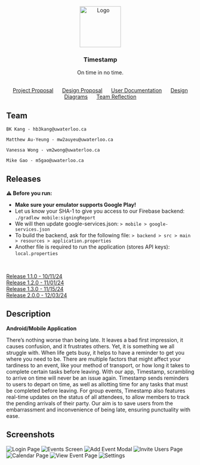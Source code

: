 <div align="center" id="readme-top">
    <br /><br />
    <img src="https://bkctrl.s3.ca-central-1.amazonaws.com/applogo.png" alt="Logo" width="110" height="110">

<h3 align="center">Timestamp</h3>
<p align="center">On time in no time.<br /><br />
</p>

[Project Proposal](https://git.uwaterloo.ca/mw2auyeu/team102-4/-/wikis/Project-Proposal)&nbsp;&nbsp;&nbsp;&nbsp;&nbsp;
[Design Proposal](https://git.uwaterloo.ca/mw2auyeu/team102-4/-/wikis/design-proposal)&nbsp;&nbsp;&nbsp;&nbsp;&nbsp;
[User Documentation](https://git.uwaterloo.ca/mw2auyeu/team102-4/-/wikis/User-Documentation)&nbsp;&nbsp;&nbsp;&nbsp;&nbsp;
[Design Diagrams](https://git.uwaterloo.ca/mw2auyeu/team102-4/-/wikis/Design-Diagrams)&nbsp;&nbsp;&nbsp;&nbsp;&nbsp;
[Team Reflection](https://git.uwaterloo.ca/mw2auyeu/team102-4/-/wikis/Team-Reflection)
</div>


## Team

    BK Kang - hb3kang@uwaterloo.ca
    
    Matthew Au-Yeung - mw2auyeu@uwaterloo.ca

    Vanessa Wong - vm2wong@uwaterloo.ca

    Mike Gao - m5gao@uwaterloo.ca



<h2>Releases</h2>
<strong>⚠️ Before you run:</br></strong>
<ul>
  <li><strong>Make sure your emulator supports Google Play!</strong></li>
  <li>Let us know your SHA-1 to give you access to our Firebase backend: </br><code>./gradlew mobile:signingReport</code></li>
  <li>We will then update google-services.json:
  <code>> mobile > google-services.json</code></li>
  <li>To build the backend, ask for the following file:
  <code>> backend > src > main > resources > application.properties</code>
</li>
  <li>Another file is required to run the application (stores API keys): <code>local.properties</code></li>
</ul>


<p></br></p>

[Release 1.1.0 - 10/11/24](https://git.uwaterloo.ca/mw2auyeu/team102-4/-/wikis/Version-1-0-0-Release)  
[Release 1.2.0 - 11/01/24](https://git.uwaterloo.ca/mw2auyeu/team102-4/-/wikis/Version-1.2.0-Release-Notes)  
[Release 1.3.0 - 11/15/24](https://git.uwaterloo.ca/mw2auyeu/team102-4/-/wikis/Version-1.3.0-Release-Notes)  
[Release 2.0.0 - 12/03/24](https://git.uwaterloo.ca/mw2auyeu/team102-4/-/wikis/Version-2.0.0-Release-Notes) 

## Description

**Android/Mobile Application**

There’s nothing worse than being late. It leaves a bad first impression, it causes confusion, and it frustrates others. Yet, it is something we all struggle with. When life gets busy, it helps to have a reminder to get you where you need to be. There are multiple factors that might affect your tardiness to an event, like your method of transport, or how long it takes to complete certain tasks before leaving. With our app, Timestamp, scrambling to arrive on time will never be an issue again. Timestamp sends reminders to users to depart on time, as well as allotting time for any tasks that must be completed before leaving. For group events, Timestamp also features real-time updates on the status of all attendees, to allow members to track the pending arrivals of their party. Our aim is to save users from the embarrassment and inconvenience of being late, ensuring punctuality with ease.

## Screenshots

![Login Page](https://media.discordapp.net/attachments/1280981044216205332/1313720982237872148/image.png?ex=67512981&is=674fd801&hm=bb91539b8d92e0e71afabc8257f5486750a7676614913e42f5fbe187032d35f2&=&format=webp&quality=lossless&width=255&height=566)
![Events Screen](https://media.discordapp.net/attachments/1280981044216205332/1313719661954601021/image.png?ex=67512847&is=674fd6c7&hm=c684d1122b3ebec606eba969d9f4e90a4b218cfa64944413ab0b3f299de84776&=&format=webp&quality=lossless&width=255&height=566)
![Add Event Modal](https://media.discordapp.net/attachments/1280981044216205332/1313719914908876862/image.png?ex=67512883&is=674fd703&hm=fb747af0e272f8a41c44ba78d04892fcc1c572ad41e9f925eda3c80b72198d9c&=&format=webp&quality=lossless&width=255&height=566)
![Invite Users Page](https://media.discordapp.net/attachments/1280981044216205332/1313720028180381696/image.png?ex=6751289e&is=674fd71e&hm=a1738ae3a8e8399e2b4fe6d3d13efffe30ca0313089599fb032f0c407ac900bc&=&format=webp&quality=lossless&width=255&height=566)
![Calendar Page](https://media.discordapp.net/attachments/1280981044216205332/1313720225014878268/image.png?ex=675128cd&is=674fd74d&hm=1a897554bedb06b701cb3cced54b1815e4f4ae985631b56d16a352d80ba2a687&=&format=webp&quality=lossless&width=255&height=566)
![View Event Page](https://media.discordapp.net/attachments/1280981044216205332/1313720277955383296/image.png?ex=675128da&is=674fd75a&hm=7f074fc42cef9ffe72fc6aacbe5c6e55676a60d01286a14fed95e3e259286f77&=&format=webp&quality=lossless&width=255&height=566)
![Settings](https://media.discordapp.net/attachments/1280981044216205332/1313720534298656819/image.png?ex=67512917&is=674fd797&hm=bd27cbc560a2826a3e9adf0843e00fbfb518b405d285333441d27af8f1cc5b3a&=&format=webp&quality=lossless&width=255&height=566)
